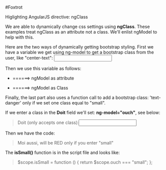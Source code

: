 #Foxtrot

Higlighting AngularJS directive: ngClass

We are able to dynamically change css settings using **ngClass**. These examples treat ngClass as an attribute not a class. We'll enlist ngModel to help with this.

Here are the two ways of dynamically getting bootstrap styling. First we have a variable we get using ng-model to get a bootstrap class from the user, like "center-text": <input type="text" ng-model="biteMe">

Then we use this variable as follows:
* <p ng-class="biteMe"> ======> ngModel as attribute </p>
* <p class="ng-class:biteMe;"> ======> ngModel as Class</p>

Finally, the last part also uses a function call to add a bootstrap class: 'text-danger' only if we set one class equal to "small".

If we enter a class in the **Doit** field we'll set: **ng-model="ouch"**, see below:

> <label>Doit (only accepts one class):</label><input type="text" class="form-control" ng-model="ouch">

Then we have the code:

> <div ng-class="{'text-danger': isSmall()}">Moi aussi, will be RED only if you enter "small"</div>

The **isSmall()** function is in the script file and looks like:

> $scope.isSmall = function () { return $scope.ouch  === "small"; };
